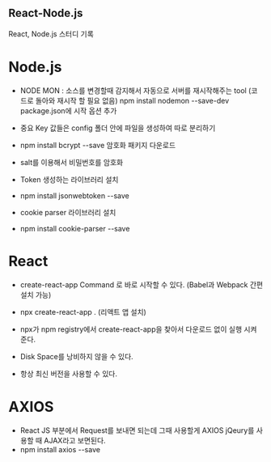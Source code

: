 ## React-Node.js

React, Node.js 스터디 기록

# Node.js
- NODE MON : 소스를 변경할때 감지해서 자동으로 서버를 재시작해주는 tool
            (코드로 돌아와 재시작 할 필요 없음)
            npm install nodemon --save-dev
            package.json에 시작 옵션 추가

- 중요 Key 값들은 config 폴더 안에 파일을 생성하여 따로 분리하기 

- npm install bcrypt --save  암호화 패키지 다운로드 
- salt를 이용해서 비밀번호를 암호화 

- Token 생성하는 라이브러리 설치
- npm install jsonwebtoken --save

- cookie parser 라이브러리 설치
- npm install cookie-parser --save 

# React
- create-react-app Command 로 바로 시작할 수 있다. 
(Babel과 Webpack 간편 설치 가능)

- npx create-react-app . (리액트 앱 설치)
- npx가 npm registry에서 create-react-app을 찾아서 다운로드 없이 실행 시켜준다.
- Disk Space를 낭비하지 않을 수 있다.
- 항상 최신 버전을 사용할 수 있다. 

# AXIOS
- React JS 부분에서 Request를 보내면 되는데
  그때 사용할게 AXIOS jQeury를 사용할 때 AJAX라고 보면된다.
- npm install axios --save

